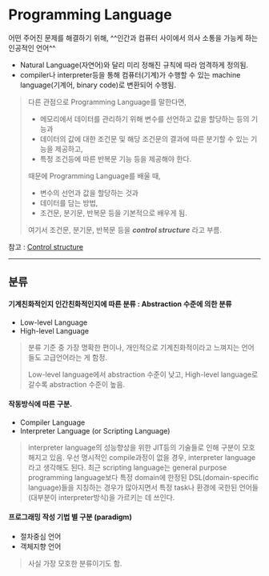 # Programming Language

어떤 주어진 문제를 해결하기 위해, ^^인간과 컴퓨터 사이에서 의사 소통을 가능케 하는 인공적인 언어^^

* Natural Language(자연어)와 달리 미리 정해진 규칙에 따라 엄격하게 정의됨.
* compiler나 interpreter등을 통해 컴퓨터(기계)가 수행할 수 있는 machine language(기계어, binary code)로 변환되어 수행됨.

> 다른 관점으로 Programming Language를 말한다면,  
> 
> * 메모리에서 데이터를 관리하기 위해 변수를 선언하고 값을 할당하는 등의 기능과  
> * 데이터의 값에 대한 조건문 및 해당 조건문의 결과에 따른 분기할 수 있는 기능을 제공하고,  
> * 특정 조건등에 따른 반복문 기능 등을 제공해야 한다.  
>
> 때문에 Programming Language를 배울 때,  
>  
> * 변수의 선언과 값을 할당하는 것과 
> * 데이터를 담는 방법, 
> * 조건문, 분기문, 반복문 등을 기본적으로 배우게 됨.
>  
> 여기서 조건문, 분기문, 반복문 등을 ***control structure*** 라고 부름.

참고 : [Control structure](https://ds31x.blogspot.com/2023/07/basic-control-structures-and-control.html)

---

## 분류

#### 기계친화적인지 인간친화적인지에 따른 분류 : Abstraction 수준에 의한 분류

* Low-level Language
* High-level Language

> 분류 기준 중 가장 명확한 편이나, 개인적으로 기계친화적이라고 느껴지는 언어들도 고급언어라는 게 함정.
>
> Low-level language에서 abstraction 수준이 낮고, High-level language로 갈수록 abstraction 수준이 높음.

#### 작동방식에 따른 구분.

* Compiler Language 
* Interpreter Language (or Scripting Language)

> interpreter language의 성능향상을 위한 JIT등의 기술들로 인해 구분이 모호해지고 있음. 우선 명시적인 compile과정이 없을 경우, interpreter language라고 생각해도 된다. 
> 최근 scripting language는 general purpose programming language보다 특정 domain에 한정된 DSL(domain-specific language)들을 지칭하는 경우가 많아지면서 특정 task나 환경에 국한된 언어들(대부분이 interpreter방식)을 가르키는 데 쓰인다.


#### 프로그래밍 작성 기법 별 구분 (paradigm)

* 절차중심 언어
* 객체지향 언어

> 사실 가장 모호한 분류이기도 함.